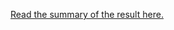 [Read the summary of the result here.](https://github.com/waitaminutewhoareyou/Benchmark-Futures-Model/blob/main/Benchmark_Model_Summary.ipynb)
